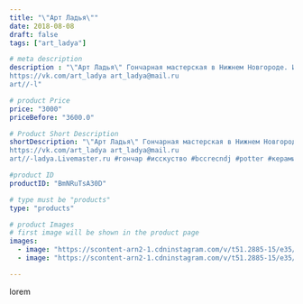 ```yaml
---
title: "\"Арт Ладья\""
date: 2018-08-08
draft: false
tags: ["art_ladya"]

# meta description
description : "\"Арт Ладья\" Гончарная мастерская в Нижнем Новгороде. Изготовление керамики и мастер//-классы по обучению. 
https://vk.com/art_ladya art_ladya@mail.ru 
art//-l"

# product Price
price: "3000"
priceBefore: "3600.0"

# Product Short Description
shortDescription: "\"Арт Ладья\" Гончарная мастерская в Нижнем Новгороде. Изготовление керамики и мастер//-классы по обучению. 
https://vk.com/art_ladya art_ladya@mail.ru 
art//-ladya.Livemaster.ru #гончар #исскуство #bccrecndj #potter #керамикадляинтерьера #керамикаручнаяработа #гончарнаямастерская #керамиканазаказ #handmade #посудаизглины #керамика #гончарнаяпосуда #эксклюзивнаякерамика #painter #dishes #decor #ceramicar #nntoday #claygoods #restaurant #earthenware #ceramic #design #magic #ceramicart #графинмедведь #decanters #bear #decanter #авторскаякерамика"

#product ID
productID: "BmNRuTsA30D"

# type must be "products"
type: "products"

# product Images
# first image will be shown in the product page
images:
  - image: "https://scontent-arn2-1.cdninstagram.com/v/t51.2885-15/e35/40673069_240348736675538_1048623837345742848_n.jpg?se=7&tp=1&_nc_ht=scontent-arn2-1.cdninstagram.com&_nc_cat=102&_nc_ohc=Ek3OlSVathkAX9QfZ5A&oh=adf30ac093805d00736a21e35b62d09c&oe=606CAAAD&ig_cache_key=MTg0MTIwNDEyNTAwODA2MjIwMQ%3D%3D.2"
  - image: "https://scontent-arn2-1.cdninstagram.com/v/t51.2885-15/e35/39983562_1078727098957619_208408271516598272_n.jpg?se=7&tp=1&_nc_ht=scontent-arn2-1.cdninstagram.com&_nc_cat=111&_nc_ohc=m_ei3j8mpIMAX-ofree&oh=1767f7e7450f986cae77571f2848bc5a&oe=606CEB7C&ig_cache_key=MTg0MTIwNDEzNTg4ODAzMTY1Mg%3D%3D.2"

---
```

lorem
